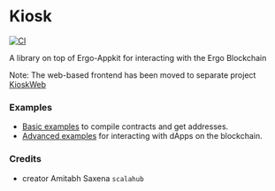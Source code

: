 # Kiosk

[![CI](https://github.com/ergoplatform/kiosk/actions/workflows/ci.yml/badge.svg)](https://github.com/ergoplatform/kiosk/actions/workflows/ci.yml)

A library on top of Ergo-Appkit for interacting with the Ergo Blockchain

Note: The web-based frontend has been moved to separate project [KioskWeb](https://github.com/scalahub/KioskWeb)

### Examples

- [Basic examples](src/test/scala/org/sh/kiosk/ergo) to compile contracts and get addresses.
- [Advanced examples](src/test/scala/kiosk) for interacting with dApps on the blockchain.

### Credits

- creator Amitabh Saxena `scalahub`
